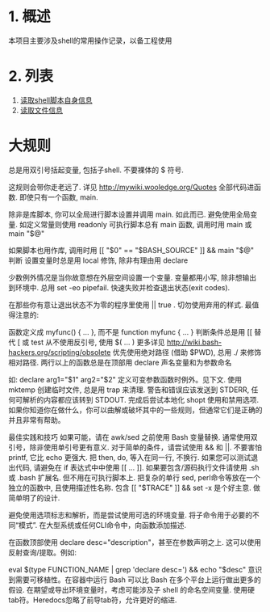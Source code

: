 # 1. 概述
本项目主要涉及shell的常用操作记录，以备工程使用
# 2. 列表
1. [读取shell脚本自身信息](./readSelfInfo.sh)
2. [读取文件信息](./readFileInfo.sh)

# 大规则
总是用双引号括起变量, 包括子shell. 不要裸体的 $ 符号.

这规则会带你走老远了. 详见 http://mywiki.wooledge.org/Quotes
全部代码进函数. 即使只有一个函数, main.

除非是库脚本, 你可以全局进行脚本设置并调用 main. 如此而已.
避免使用全局变量. 如定义常量则使用 readonly
可执行脚本总有 main 函数, 调用时用 main 或 main "$@"

如果脚本也用作库, 调用时用 [[ "$0" == "$BASH_SOURCE" ]] && main "$@" 判断
设置变量时总是用 local 修饰, 除非有理由用 declare

少数例外情况是当你故意想在外层空间设置一个变量.
变量都用小写, 除非想输出到环境中.
总用 set -eo pipefail. 快速失败并检查退出状态(exit codes).

在那些你有意让退出状态不为零的程序里使用 || true .
切勿使用弃用的样式. 最值得注意的:

函数定义成 myfunc() { ... }, 而不是 function myfunc { ... }
判断条件总是用 [[ 替代 [ 或 test
从不使用反引号, 使用 $( ... )
更多详见 http://wiki.bash-hackers.org/scripting/obsolete
优先使用绝对路径 (借助 $PWD), 总用 ./ 来修饰相对路径.
两行以上的函数总是在顶部用 declare 声名变量和为参数命名

如: declare arg1="$1" arg2="$2"
定义可变参数函数时例外。见下文.
使用 mktemp 创建临时文件, 总是用 trap 来清理.
警告和错误应该发送到 STDERR, 任何可解析的内容都应该转到 STDOUT.
完成后尝试本地化 shopt 使用和禁用选项.
如果你知道你在做什么，你可以曲解或破坏其中的一些规则，但通常它们是正确的并且非常有帮助。

最佳实践和技巧
如果可能，请在 awk/sed 之前使用 Bash 变量替换.
通常使用双引号，除非使用单引号更有意义.
对于简单的条件，请尝试使用 && 和 ||.
不要害怕 printf, 它比 echo 更强大.
把 then, do, 等入在同一行, 不换行.
如果您可以测试退出代码, 请避免在 if 表达式中中使用 [[ ... ]].
如果要包含/源码执行文件请使用 .sh 或 .bash 扩展名. 但不用在可执行脚本上.
把复杂的单行 sed, perl命令等放在一个独立的函数中, 且使用描述性名称.
包含 [[ "$TRACE" ]] && set -x 是个好主意.
做简单明了的设计.

避免使用选项标志和解析，而是尝试使用可选的环境变量.
将子命令用于必要的不同“模式”.
在大型系统或任何CLI命令中，向函数添加描述.

在函数顶部使用 declare desc="description"，甚至在参数声明之上.
这可以使用反射查询/提取。例如:

eval $(type FUNCTION_NAME | grep 'declare desc=') && echo "$desc"
意识到需要可移植性。在容器中运行 Bash 可以比 Bash 在多个平台上运行做出更多的假设.
在期望或导出环境变量时，考虑可能涉及子 shell 的命名空间变量.
使用硬tab符。Heredocs忽略了前导tab符，允许更好的缩进.